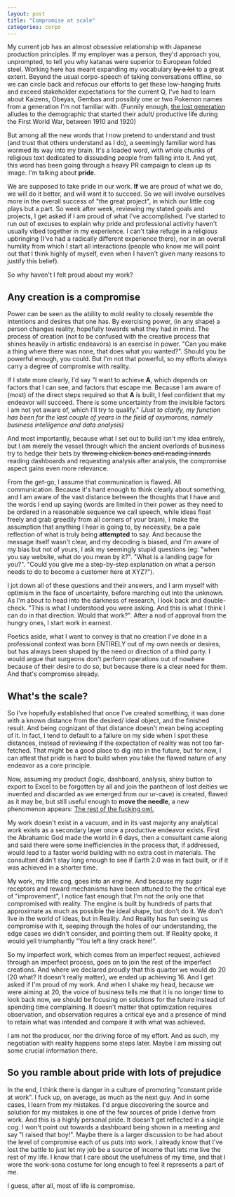 ```yaml
---
layout: post
title: "Compromise at scale"
categories: corpo
---
```


My current job has an almost obsessive relationship with Japanese production principles. If my employer was a person, they'd approach you, unprompted, to tell you why katanas were superior to European folded steel.
Working here has meant expanding my vocabulary ~~by a lot~~ to a great extent. Beyond the usual corpo-speech of taking conversations offline, so we can circle back and refocus our efforts to get these low-hanging fruits and exceed stakeholder expectations for the current Q, I've had to learn about Kaizens, Obeyas, Gembas and possibly one or two Pokemon names from a generation I'm not familiar with. (Funnily enough, [the lost generation](https://en.wikipedia.org/wiki/Lost_Generation) alludes to the demographic that started their adult/ productive life during the First World War, between 1910 and 1920)

<!--more-->

But among all the new words that I now pretend to understand and trust (and trust that others understand as I do), a seemingly familiar word has wormed its way into my brain.
It's a loaded word, with whole chunks of religious text dedicated to dissuading people from falling into it. And yet, this word has been going through a heavy PR campaign to clean up its image.
I'm talking about **pride**. 

We are supposed to take pride in our work. **If** we are proud of what we do, we will do it better, and will want it to succeed. So we will involve ourselves more in the overall success of "the great project", in which our little cog plays but a part. So week after week, reviewing my stated goals and projects, I get asked if I am proud of what I've accomplished. I've started to run out of excuses to explain why pride and professional activity haven't usually vibed together in my experience.
I can't take refuge in a religious upbringing (I've had a radically different experience there), nor in an overall humility from which I start all interactions (people who know me will point out that I think highly of myself, even when I haven't given many reasons to justify this belief).

So why haven't I felt proud about my work?

## Any creation is a compromise

Power can be seen as the ability to mold reality to closely resemble the intentions and desires that one has. By exercising power, (in any shape) a person changes reality, hopefully towards what they had in mind.
The process of creation (not to be confused with the creative process that shines heavily in artistic endeavors) is an exercise in power. "Can you make a thing where there was none, that does what you wanted?".
Should you be powerful enough, you could. But I'm not that powerful, so my efforts always carry a degree of compromise with reality.

If I state more clearly, I'd say "I want to achieve **A**, which depends on factors that I can see, and factors that escape me. Because I am aware of (most) of the direct steps required so that **A** is built, I feel confident that my endeavor will succeed. There is some uncertainty from the invisible factors I am not yet aware of, which I'll try to qualify."  *(Just to clarify, my function has been for the last couple of years in the field of oxymorons, namely business intelligence and data analysis)*

And most importantly, because what I set out to build isn't my idea entirely, but I am merely the vessel through which the ancient overlords of business try to hedge their bets by ~~throwing chicken bones and reading innards~~ reading dashboards and requesting analysis after analysis, the compromise aspect gains even more relevance.

From the get-go, I assume that communication is flawed. All communication.  Because it's hard enough to think clearly about something, and I am aware of the vast distance between the thoughts that I have and the words I end up saying (words are limited in their power as they need to be ordered in a reasonable sequence we call speech, while ideas float freely and grab greedily from all corners of your brain), I make the assumption that anything I hear is going to, by necessity, be a pale reflection of what is truly being **attempted** to say.
And because the message itself wasn't clear, and my decoding is biased, and I'm aware of my bias but not of yours, I ask my seemingly stupid questions (eg: "when you say website, what do you mean by it?". "What is a landing page for you?".  "Could you give me a step-by-step explanation on what a person needs to do to become a customer here at XYZ?").

I jot down all of these questions and their answers, and I arm myself with optimism in the face of uncertainty, before marching out into the unknown. As I'm about to head into the darkness of research, I look back and double-check. "This is what I understood you were asking. And this is what I think I can do in that direction. Would that work?". After a nod of approval from the hungry ones, I start work in earnest. 

Poetics aside, what I want to convey is that no creation I've done in a professional context was born ENTIRELY out of my own needs or desires, but has always been shaped by the need or direction of a third party. I would argue that surgeons don't perform operations out of nowhere because of their desire to do so, but because there is a clear need for them. And that's compromise already.

## What's the scale?

So I've hopefully established that once I've created something, it was done with a known distance from the desired/ ideal object, and the finished result. And being cognizant of that distance doesn't mean being accepting of it. 
In fact, I tend to default to a failure on my side when I spot these distances, instead of reviewing if the expectation of reality was not too far-fetched. That might be a good place to dig into in the future, but for now, I can attest that pride is hard to build when you take the flawed nature of any endeavor as a core principle.

Now, assuming my product (logic, dashboard, analysis, shiny button to export to Excel to be forgotten by all and join the pantheon of lost deities we invented and discarded as we emerged from our ur-cave) is created, flawed as it may be, but still useful enough to __move the needle__, a new phenomenon appears: [The rest of the fucking owl.](https://substackcdn.com/image/fetch/f_auto,q_auto:good,fl_progressive:steep/https%3A%2F%2Fbucketeer-e05bbc84-baa3-437e-9518-adb32be77984.s3.amazonaws.com%2Fpublic%2Fimages%2F2cfec30a-9684-4445-8a02-17300b7e40e1_1153x987.png)

My work doesn't exist in a vacuum, and in its vast majority any analytical work exists as a secondary layer once a productive endeavor exists. First the Abrahamic God made the world in 6 days, then a consultant came along and said there were some inefficiencies in the process that, if addressed, would lead to a faster world building with no extra cost in materials. The consultant didn't stay long enough to see if Earth 2.0 was in fact built, or if it was achieved in a shorter time.

My work, my little cog, goes into an engine. And because my sugar receptors and reward mechanisms have been attuned to the the critical eye of "improvement", I notice fast enough that I'm not the only one that compromised with reality. The engine is built by hundreds of parts that approximate as much as possible the ideal shape, but don't do it.  We don't live in the world of ideas, but in Reality. And Reality has fun seeing us compromise with it, seeping through the holes of our understanding, the edge cases we didn't consider, and pointing them out. If Reality spoke, it would yell triumphantly "You left a tiny crack here!".

So my imperfect work, which comes from an imperfect request, achieved through an imperfect process, goes on to join the rest of the imperfect creations. And where we declared proudly that this quarter we would do 20  (20 what? It doesn't really matter), we ended up achieving 16. And I get asked if I'm proud of my work.
And when I shake my head, because we were aiming at 20, the voice of business tells me that it is no longer time to look back now, we should be focusing on solutions for the future instead of spending time complaining.
It doesn't matter that optimization requires observation, and observation requires a critical eye  and a presence of mind to retain what was intended and compare it with what was achieved.

I am not the producer, nor the driving force of my effort. And as such, my negotiation with reality happens some steps later. Maybe I am missing out some crucial information there.


## So you ramble about pride with lots of prejudice


In the end, I think there is danger in a culture of promoting "constant pride at work". I fuck up, on average, as much as the next guy. And in some cases, I learn from my mistakes. I'd argue discovering the source and solution for my mistakes is one of the few sources of pride I derive from work. And this is a highly personal pride. It doesn't get reflected in a single cog. I won't point out towards a dashboard being shown in a meeting and say "I raised that boy!".
Maybe there is a larger discussion to be had about the level of compromise each of us puts into work. I already know that I've lost the battle to just let my job be a source of income that lets me live the rest of my life. I know that I care about the usefulness of my time, and that I wore the work-sona costume for long enough to feel it represents a part of me.

I guess, after all, most of life is compromise.

